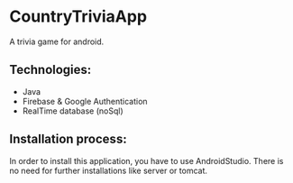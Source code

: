 # CountryTriviaApp

A trivia game for android.

## Technologies:
* Java
* Firebase & Google Authentication
* RealTime database (noSql)

## Installation process: 
In order to install this application, you have to use AndroidStudio.
There is no need for further installations like server or tomcat.
  
